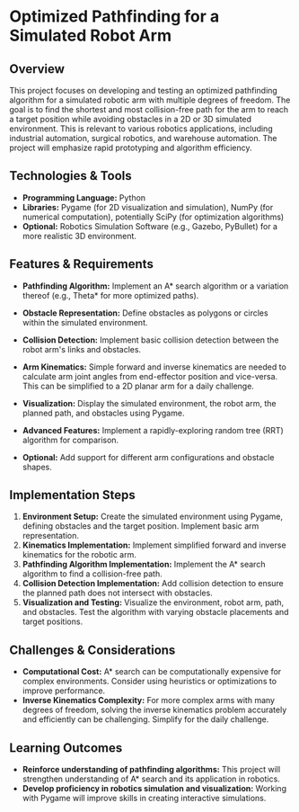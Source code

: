 # Optimized Pathfinding for a Simulated Robot Arm

## Overview

This project focuses on developing and testing an optimized pathfinding algorithm for a simulated robotic arm with multiple degrees of freedom. The goal is to find the shortest and most collision-free path for the arm to reach a target position while avoiding obstacles in a 2D or 3D simulated environment. This is relevant to various robotics applications, including industrial automation, surgical robotics, and warehouse automation.  The project will emphasize rapid prototyping and algorithm efficiency.

## Technologies & Tools

- **Programming Language:** Python
- **Libraries:** Pygame (for 2D visualization and simulation), NumPy (for numerical computation), potentially SciPy (for optimization algorithms)
- **Optional:**  Robotics Simulation Software (e.g., Gazebo, PyBullet) for a more realistic 3D environment.


## Features & Requirements

- **Pathfinding Algorithm:** Implement an A* search algorithm or a variation thereof (e.g., Theta* for more optimized paths).
- **Obstacle Representation:** Define obstacles as polygons or circles within the simulated environment.
- **Collision Detection:** Implement basic collision detection between the robot arm's links and obstacles.
- **Arm Kinematics:**  Simple forward and inverse kinematics are needed to calculate arm joint angles from end-effector position and vice-versa.  This can be simplified to a 2D planar arm for a daily challenge.
- **Visualization:** Display the simulated environment, the robot arm, the planned path, and obstacles using Pygame.

- **Advanced Features:** Implement a rapidly-exploring random tree (RRT) algorithm for comparison.
- **Optional:** Add support for different arm configurations and obstacle shapes.


## Implementation Steps

1. **Environment Setup:** Create the simulated environment using Pygame, defining obstacles and the target position.  Implement basic arm representation.
2. **Kinematics Implementation:**  Implement simplified forward and inverse kinematics for the robotic arm.
3. **Pathfinding Algorithm Implementation:** Implement the A* search algorithm to find a collision-free path.
4. **Collision Detection Implementation:** Add collision detection to ensure the planned path does not intersect with obstacles.
5. **Visualization and Testing:**  Visualize the environment, robot arm, path, and obstacles.  Test the algorithm with varying obstacle placements and target positions.

## Challenges & Considerations

- **Computational Cost:** A* search can be computationally expensive for complex environments.  Consider using heuristics or optimizations to improve performance.
- **Inverse Kinematics Complexity:**  For more complex arms with many degrees of freedom, solving the inverse kinematics problem accurately and efficiently can be challenging.  Simplify for the daily challenge.


## Learning Outcomes

- **Reinforce understanding of pathfinding algorithms:** This project will strengthen understanding of A* search and its application in robotics.
- **Develop proficiency in robotics simulation and visualization:** Working with Pygame will improve skills in creating interactive simulations.


